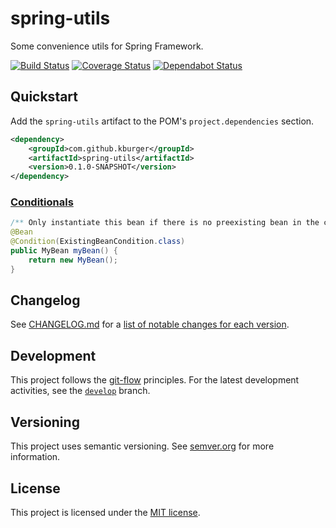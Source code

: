 # spring-utils
Some convenience utils for Spring Framework.

[![Build Status](https://travis-ci.com/kburger/spring-utils.svg?branch=develop)](https://travis-ci.com/kburger/spring-utils)
[![Coverage Status](https://coveralls.io/repos/github/kburger/spring-utils/badge.svg?branch=develop)](https://coveralls.io/github/kburger/spring-utils?branch=develop)
[![Dependabot Status](https://api.dependabot.com/badges/status?host=github&repo=kburger/spring-utils)](https://dependabot.com)

## Quickstart
Add the `spring-utils` artifact to the POM's `project.dependencies` section.
```xml
<dependency>
    <groupId>com.github.kburger</groupId>
    <artifactId>spring-utils</artifactId>
    <version>0.1.0-SNAPSHOT</version>
</dependency>
```

### [Conditionals](https://docs.spring.io/spring/docs/current/javadoc-api/org/springframework/context/annotation/Conditional.html)
```java
/** Only instantiate this bean if there is no preexisting bean in the context. */
@Bean
@Condition(ExistingBeanCondition.class)
public MyBean myBean() {
    return new MyBean();
}
```

## Changelog
See [CHANGELOG.md](CHANGELOG.md) for a [list of notable changes for each version](https://keepachangelog.com/en/1.0.0/#what).

## Development
This project follows the [git-flow](https://nvie.com/posts/a-successful-git-branching-model/) principles. For the latest development activities, see the [`develop`](/../../tree/develop) branch.

## Versioning
This project uses semantic versioning. See [semver.org](https://semver.org/) for more information.

## License
This project is licensed under the [MIT license](LICENSE).
